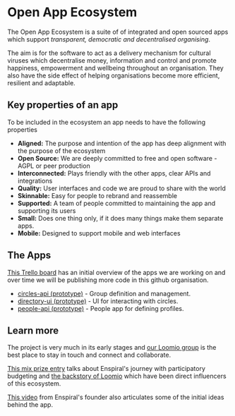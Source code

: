 # Open App Ecosystem

The Open App Ecosystem is a suite of of integrated and open sourced apps which support *transparent, democratic and decentralised organising*.

The aim is for the software to act as a delivery mechanism for cultural viruses which decentralise money, information and control and promote happiness, empowerment and wellbeing throughout an organisation. They also have the side effect of helping organisations become more efficient, resilient and adaptable.

## Key properties of an app
To be included in the ecosystem an app needs to have the following properties

- **Aligned:** The purpose and intention of the app has deep alignment with the purpose of the ecosystem
- **Open Source:** We are deeply committed to free and open software - AGPL or peer production
- **Interconnected:** Plays friendly with the other apps, clear APIs and integrations
- **Quality:** User interfaces and code we are proud to share with the world
- **Skinnable:** Easy for people to rebrand and reassemble
- **Supported:** A team of people committed to maintaining the app and supporting its users
- **Small:** Does one thing only, if it does many things make them separate apps.
- **Mobile:** Designed to support mobile and web interfaces

## The Apps

[This Trello board](https://trello.com/b/Ovx5Pkn7/open-app-overview) has an initial overview of the apps we are working on and over time we will be publishing more code in this github organisation.

- [circles-api (prototype)](https://github.com/open-app/circles-prototype) - Group definition and management.
- [directory-ui (prototype)](https://github.com/open-app/directory-ui) - UI for interacting with circles.
- [people-api (prototype)](https://github.com/open-app/people-api) - People app for defining profiles.

## Learn more

The project is very much in its early stages and [our Loomio group](https://www.loomio.org/g/exAKrBUp/app-ecosystem) is the best place to stay in touch and connect and collaborate.

[This mix prize entry](http://www.mixprize.org/story/collaborative-funding-dissolve-authority-empower-everyone-and-crowdsource-smarter-transparent) talks about Enspiral's journey with participatory budgeting and [the backstory of Loomio](http://www.mixprize.org/story/when-business-met-occupy-innovating-true-collaborative-decision-making-and-true-empowerment) which have been direct influencers of this ecosystem.

[This video](https://www.youtube.com/watch?v=Pe_mvnDRyQo) from Enspiral's founder also articulates some of the initial ideas behind the app. 
